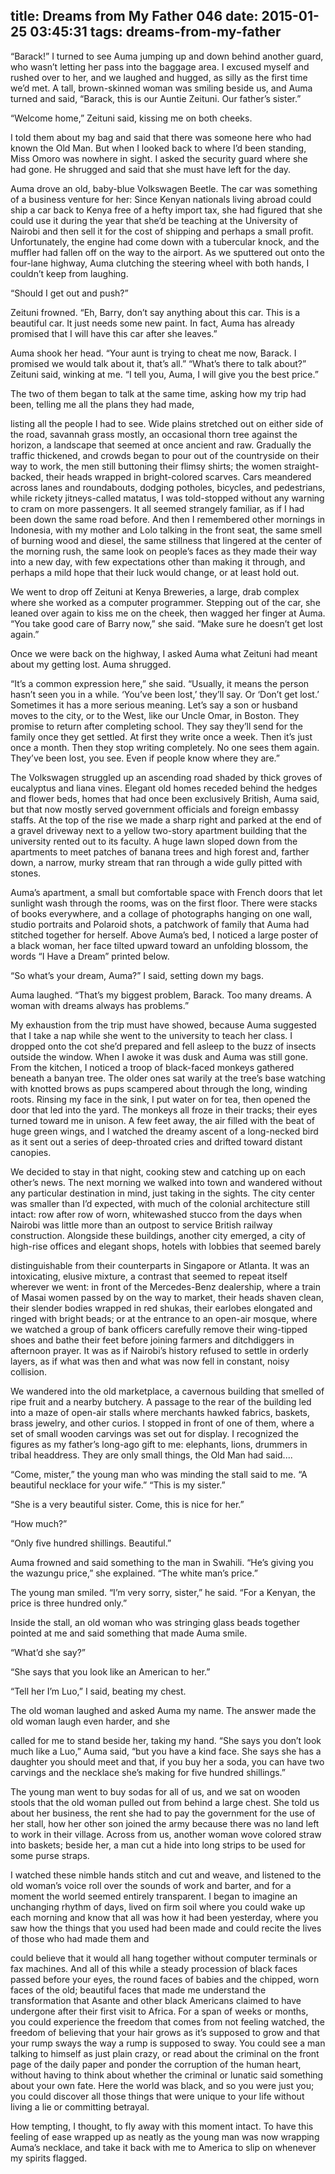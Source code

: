 title: Dreams from My Father 046
date: 2015-01-25 03:45:31
tags: dreams-from-my-father
---

“Barack!” I turned to see Auma jumping up and down behind another guard, who wasn’t letting her pass into the baggage area. I excused myself and rushed over to her, and we laughed and hugged, as silly as the first time we’d met. A tall, brown-skinned woman was smiling beside us, and Auma turned and said, “Barack, this is our Auntie Zeituni. Our father’s sister.”

“Welcome home,” Zeituni said, kissing me on both cheeks.

I told them about my bag and said that there was someone here who had known the Old Man. But when I looked back to where I’d been standing, Miss Omoro was nowhere in sight. I asked the security guard where she had gone. He shrugged and said that she must have left for the day.

Auma drove an old, baby-blue Volkswagen Beetle. The car was something of a business venture for her: Since Kenyan nationals living abroad could ship a car back to Kenya free of a hefty import tax, she had figured that she could use it during the year that she’d be teaching at the University of Nairobi and then sell it for the cost of shipping and perhaps a small profit. Unfortunately, the engine had come down with a tubercular knock, and the muffler had fallen off on the way to the airport. As we sputtered out onto the four-lane highway, Auma clutching the steering wheel with both hands, I couldn’t keep from laughing.

“Should I get out and push?”

Zeituni frowned. “Eh, Barry, don’t say anything about this car. This is a beautiful car. It just needs some new paint. In fact, Auma has already promised that I will have this car after she leaves.”

Auma shook her head. “Your aunt is trying to cheat me now, Barack. I promised we would talk about it, that’s all.” “What’s there to talk about?” Zeituni said, winking at me. “I tell you, Auma, I will give you the best price.”

The two of them began to talk at the same time, asking how my trip had been, telling me all the plans they had made,

listing all the people I had to see. Wide plains stretched out on either side of the road, savannah grass mostly, an occasional thorn tree against the horizon, a landscape that seemed at once ancient and raw. Gradually the traffic thickened, and crowds began to pour out of the countryside on their way to work, the men still buttoning their flimsy shirts; the women straight-backed, their heads wrapped in bright-colored scarves. Cars meandered across lanes and roundabouts, dodging potholes, bicycles, and pedestrians, while rickety jitneys-called matatus, I was told-stopped without any warning to cram on more passengers. It all seemed strangely familiar, as if I had been down the same road before. And then I remembered other mornings in Indonesia, with my mother and Lolo talking in the front seat, the same smell of burning wood and diesel, the same stillness that lingered at the center of the morning rush, the same look on people’s faces as they made their way into a new day, with few expectations other than making it through, and perhaps a mild hope that their luck would change, or at least hold out.

We went to drop off Zeituni at Kenya Breweries, a large, drab complex where she worked as a computer programmer. Stepping out of the car, she leaned over again to kiss me on the cheek, then wagged her finger at Auma. “You take good care of Barry now,” she said. “Make sure he doesn’t get lost again.”

Once we were back on the highway, I asked Auma what Zeituni had meant about my getting lost. Auma shrugged.

“It’s a common expression here,” she said. “Usually, it means the person hasn’t seen you in a while. ‘You’ve been lost,’ they’ll say. Or ‘Don’t get lost.’ Sometimes it has a more serious meaning. Let’s say a son or husband moves to the city, or to the West, like our Uncle Omar, in Boston. They promise to return after completing school. They say they’ll send for the family once they get settled. At first they write once a week. Then it’s just once a month. Then they stop writing completely. No one sees them again. They’ve been lost, you see. Even if people know where they are.”

The Volkswagen struggled up an ascending road shaded by thick groves of eucalyptus and liana vines. Elegant old homes receded behind the hedges and flower beds, homes that had once been exclusively British, Auma said, but that now mostly served government officials and foreign embassy staffs. At the top of the rise we made a sharp right and parked at the end of a gravel driveway next to a yellow two-story apartment building that the university rented out to its faculty. A huge lawn sloped down from the apartments to meet patches of banana trees and high forest and, farther down, a narrow, murky stream that ran through a wide gully pitted with stones.

Auma’s apartment, a small but comfortable space with French doors that let sunlight wash through the rooms, was on the first floor. There were stacks of books everywhere, and a collage of photographs hanging on one wall, studio portraits and Polaroid shots, a patchwork of family that Auma had stitched together for herself. Above Auma’s bed, I noticed a large poster of a black woman, her face tilted upward toward an unfolding blossom, the words “I Have a Dream” printed below.

“So what’s your dream, Auma?” I said, setting down my bags.

Auma laughed. “That’s my biggest problem, Barack. Too many dreams. A woman with dreams always has problems.”

My exhaustion from the trip must have showed, because Auma suggested that I take a nap while she went to the university to teach her class. I dropped onto the cot she’d prepared and fell asleep to the buzz of insects outside the window. When I awoke it was dusk and Auma was still gone. From the kitchen, I noticed a troop of black-faced monkeys gathered beneath a banyan tree. The older ones sat warily at the tree’s base watching with knotted brows as pups scampered about through the long, winding roots. Rinsing my face in the sink, I put water on for tea, then opened the door that led into the yard. The monkeys all froze in their tracks; their eyes turned toward me in unison. A few feet away, the air filled with the beat of huge green wings, and I watched the dreamy ascent of a long-necked bird as it sent out a series of deep-throated cries and drifted toward distant canopies.

We decided to stay in that night, cooking stew and catching up on each other’s news. The next morning we walked into town and wandered without any particular destination in mind, just taking in the sights. The city center was smaller than I’d expected, with much of the colonial architecture still intact: row after row of worn, whitewashed stucco from the days when Nairobi was little more than an outpost to service British railway construction. Alongside these buildings, another city emerged, a city of high-rise offices and elegant shops, hotels with lobbies that seemed barely

distinguishable from their counterparts in Singapore or Atlanta. It was an intoxicating, elusive mixture, a contrast that seemed to repeat itself wherever we went: in front of the Mercedes-Benz dealership, where a train of Masai women passed by on the way to market, their heads shaven clean, their slender bodies wrapped in red shukas, their earlobes elongated and ringed with bright beads; or at the entrance to an open-air mosque, where we watched a group of bank officers carefully remove their wing-tipped shoes and bathe their feet before joining farmers and ditchdiggers in afternoon prayer. It was as if Nairobi’s history refused to settle in orderly layers, as if what was then and what was now fell in constant, noisy collision.

We wandered into the old marketplace, a cavernous building that smelled of ripe fruit and a nearby butchery. A passage to the rear of the building led into a maze of open-air stalls where merchants hawked fabrics, baskets, brass jewelry, and other curios. I stopped in front of one of them, where a set of small wooden carvings was set out for display. I recognized the figures as my father’s long-ago gift to me: elephants, lions, drummers in tribal headdress. They are only small things, the Old Man had said....

“Come, mister,” the young man who was minding the stall said to me. “A beautiful necklace for your wife.” “This is my sister.”

“She is a very beautiful sister. Come, this is nice for her.”

“How much?”

“Only five hundred shillings. Beautiful.”

Auma frowned and said something to the man in Swahili. “He’s giving you the wazungu price,” she explained. “The white man’s price.”

The young man smiled. “I’m very sorry, sister,” he said. “For a Kenyan, the price is three hundred only.”

Inside the stall, an old woman who was stringing glass beads together pointed at me and said something that made Auma smile.

“What’d she say?”

“She says that you look like an American to her.”

“Tell her I’m Luo,” I said, beating my chest.

The old woman laughed and asked Auma my name. The answer made the old woman laugh even harder, and she

called for me to stand beside her, taking my hand. “She says you don’t look much like a Luo,” Auma said, “but you have a kind face. She says she has a daughter you should meet and that, if you buy her a soda, you can have two carvings and the necklace she’s making for five hundred shillings.”

The young man went to buy sodas for all of us, and we sat on wooden stools that the old woman pulled out from behind a large chest. She told us about her business, the rent she had to pay the government for the use of her stall, how her other son joined the army because there was no land left to work in their village. Across from us, another woman wove colored straw into baskets; beside her, a man cut a hide into long strips to be used for some purse straps.

I watched these nimble hands stitch and cut and weave, and listened to the old woman’s voice roll over the sounds of work and barter, and for a moment the world seemed entirely transparent. I began to imagine an unchanging rhythm of days, lived on firm soil where you could wake up each morning and know that all was how it had been yesterday, where you saw how the things that you used had been made and could recite the lives of those who had made them and

could believe that it would all hang together without computer terminals or fax machines. And all of this while a steady procession of black faces passed before your eyes, the round faces of babies and the chipped, worn faces of the old; beautiful faces that made me understand the transformation that Asante and other black Americans claimed to have undergone after their first visit to Africa. For a span of weeks or months, you could experience the freedom that comes from not feeling watched, the freedom of believing that your hair grows as it’s supposed to grow and that your rump sways the way a rump is supposed to sway. You could see a man talking to himself as just plain crazy, or read about the criminal on the front page of the daily paper and ponder the corruption of the human heart, without having to think about whether the criminal or lunatic said something about your own fate. Here the world was black, and so you were just you; you could discover all those things that were unique to your life without living a lie or committing betrayal.

How tempting, I thought, to fly away with this moment intact. To have this feeling of ease wrapped up as neatly as the young man was now wrapping Auma’s necklace, and take it back with me to America to slip on whenever my spirits flagged.

